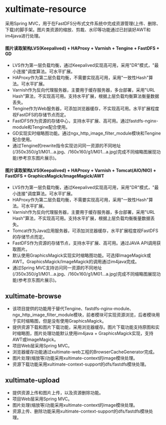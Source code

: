 # xultimate-resource #

采用Spring MVC，用于在FastDFS分布式文件系统中完成资源管理(上传、删除、下载)的脚手架。图片类资源的缩放、剪裁、水印等功能通过已封装好AWT和im4java进行处理。


#### 图片读取架构LVS(Keepalived) + HAProxy + Varnish + Tengine + FastDFS + GD ####

* LVS作为第一层负载均衡，通过Keepalived实现高可用，采用"DR"模式，"最小连接"调度算法。可水平扩展。
* HAProxy作为第二层负载均衡，不需要实现高可用，采用"一致性Hash"算法。可水平扩展。
* Varnish作为反向代理服务器，主要用于缓存服务器，多台部署，采用"URL Hash"算法，不实现高可用。支持水平扩展，根据上层负载均衡算法衡量数据丢失。
* Tengine作为Web服务器，可添加浏览器缓存，不实现高可用。水平扩展程度视FastDFS的存储节点而定。
* FastDFS作为资源的存储中心，支持水平扩展、高可用。通过fastdfs-nginx-module和Tengine配合使用。
* GD实现实时缩略图功能。通过ngx_http_image_filter_module模块和Tengine配合使用。
* 通过Tengine的rewrite指令实现访问同一资源的不同地址(/350x350/g1/M01...a.jpg、/160x160/g1/M01...a.jpg)完成不同缩略图展现功能(参考京东图片展示)。
	
	
#### 图片读取架构LVS(Keepalived) + HAProxy + Varnish + Tomcat(AIO/NIO) + FastDFS + GraphicsMagick/ImageMagick/AWT ####

* LVS作为第一层负载均衡，通过Keepalived实现高可用，采用"DR"模式，"最小连接"调度算法。可水平扩展。
* HAProxy作为第二层负载均衡，不需要实现高可用，采用"一致性Hash"算法。可水平扩展。
* Varnish作为反向代理服务器，主要用于缓存服务器，多台部署，采用"URL Hash"算法，不实现高可用。支持水平扩展，根据上层负载均衡衡量数据丢失。
* Tomcat作为Java应用服务器，可添加浏览器缓存，水平扩展程度视FastDFS的存储节点而定。
* FastDFS作为资源的存储节点，支持水平扩展、高可用。通过JAVA API调用获取图片。
* 默认使用GraphicsMagick实现实时缩略图功能。可选择ImageMagick或AWT。GraphicsMagick/ImageMagick的调用通过im4java完成。
* 通过Spring MVC支持访问同一资源的不同地址(/350x350/g1/M01...a.jpg、/160x160/g1/M01...a.jpg)完成不同缩略图展现功能(参考京东图片展示)。

	
## xultimate-browse ##

* 该项目提供的功能用于替代Tengine、fastdfs-nginx-module、ngx_http_image_filter_module模块，前者模块可实现资源浏览，后者模块用于实时缩略图，但是没有使用GraphicsMagick。
* 提供资源下载和图片下载功能，采用浏览器缓存。图片下载功能支持原图和实时缩略图，图片处理功能默认使用im4java + GraphicsMagick实现，支持AWT或ImageMagick。
* 项目Web层采用Spring MVC。
* 浏览器缓存功能通过xultimate-web工程的BrowserCacheGenerator完成。
* 图片处理(缩放等)功能采用xultimate-context的image模块处理。
* 资源下载功能采用xultimate-context-support的dfs/fastdfs模块处理。


## xultimate-upload ##

* 提供资源上传和图片上传，以及资源删除功能。
* 项目Web层采用Spring MVC。
* 图片处理(缩放等)功能采用xultimate-context的image模块处理。
* 资源上传、删除功能采用xultimate-context-support的dfs/fastdfs模块处理。